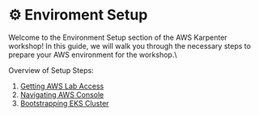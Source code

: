 # ⚙️ Enviroment Setup

Welcome to the Environment Setup section of the AWS Karpenter workshop! In this guide, we will walk you through the necessary steps to prepare your AWS environment for the workshop.\


Overview of Setup Steps:

1. [Getting AWS Lab Access](getting-aws-lab-access.md)
2. [Navigating AWS Console](navigating-aws-console.md)
3. [Bootstrapping EKS Cluster](bootstrapping-workshops-eks-cluster.md)
